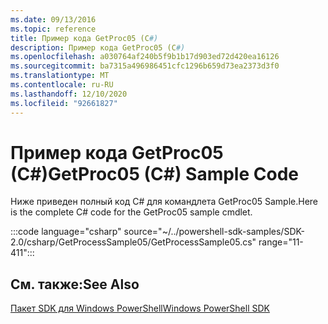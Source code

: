 ```yaml
---
ms.date: 09/13/2016
ms.topic: reference
title: Пример кода GetProc05 (C#)
description: Пример кода GetProc05 (C#)
ms.openlocfilehash: a030764af240b5f9b1b17d903ed72d420ea16126
ms.sourcegitcommit: ba7315a496986451cfc1296b659d73ea2373d3f0
ms.translationtype: MT
ms.contentlocale: ru-RU
ms.lasthandoff: 12/10/2020
ms.locfileid: "92661827"
---
```

# <a name="getproc05-c-sample-code"></a><span data-ttu-id="557f7-103">Пример кода GetProc05 (C#)</span><span class="sxs-lookup"><span data-stu-id="557f7-103">GetProc05 (C#) Sample Code</span></span>

<span data-ttu-id="557f7-104">Ниже приведен полный код C# для командлета GetProc05 Sample.</span><span class="sxs-lookup"><span data-stu-id="557f7-104">Here is the complete C# code for the GetProc05 sample cmdlet.</span></span>

:::code language="csharp" source="~/../powershell-sdk-samples/SDK-2.0/csharp/GetProcessSample05/GetProcessSample05.cs" range="11-411":::

## <a name="see-also"></a><span data-ttu-id="557f7-105">См. также:</span><span class="sxs-lookup"><span data-stu-id="557f7-105">See Also</span></span>

[<span data-ttu-id="557f7-106">Пакет SDK для Windows PowerShell</span><span class="sxs-lookup"><span data-stu-id="557f7-106">Windows PowerShell SDK</span></span>](../windows-powershell-reference.md)
